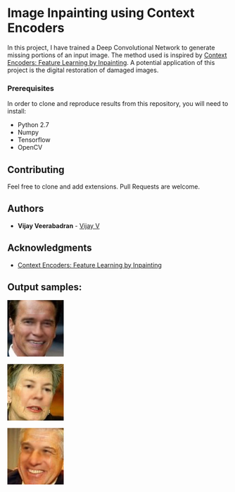 # Image Inpainting using Context Encoders

In this project, I have trained a Deep Convolutional Network to generate missing portions of an input image. The method used is inspired by [Context Encoders: Feature Learning by Inpainting](https://arxiv.org/abs/1604.07379). A potential application of this project is the digital restoration of damaged images.

### Prerequisites

In order to clone and reproduce results from this repository, you will need to install:
* Python 2.7
* Numpy
* Tensorflow
* OpenCV

## Contributing

Feel free to clone and add extensions. Pull Requests are welcome.

## Authors

* **Vijay Veerabadran** - [Vijay V](https://vijayvee.github.io)

## Acknowledgments

* [Context Encoders: Feature Learning by Inpainting](https://arxiv.org/abs/1604.07379)

## Output samples:
![Output sample 1](Output/IMG_42400_2.jpg "Output sample 1") 


![Output sample 2](Output/IMG_42400_3.jpg "Output sample 2")


![Output sample 3](Output/IMG_42200_2.jpg "Output sample 3")

